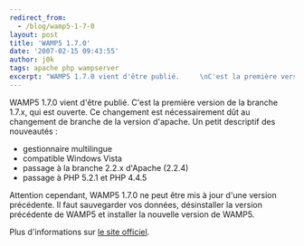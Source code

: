 ```yaml
---
redirect_from:
  - /blog/wamp5-1-7-0
layout: post
title: 'WAMP5 1.7.0'
date: '2007-02-15 09:43:55'
author: j0k
tags: apache php wampserver
excerpt: "WAMP5 1.7.0 vient d'être publié.     \nC'est la première version de la branche 1.7.x, qui est ouverte. Ce changement est nécessairement dût au changement de branche de la version d'apache. Un petit descriptif des nouveautés :   * gestionnaire multilingue   * compatible Windows Vista   * passage à la branche 2.2.x d'Apache (2.2.4)   *      …"
---
```


WAMP5 1.7.0 vient d'être publié.
C'est la première version de la branche 1.7.x, qui est ouverte. Ce changement est nécessairement dût au changement de branche de la version d'apache. Un petit descriptif des nouveautés :

 * gestionnaire multilingue
 * compatible Windows Vista
 * passage à la branche 2.2.x d'Apache (2.2.4)
 * passage à PHP 5.2.1 et PHP 4.4.5

Attention cependant, WAMP5 1.7.0 ne peut être mis à jour d'une version précédente. Il faut sauvegarder vos données, désinstaller la version précédente de WAMP5 et installer la nouvelle version de WAMP5.

Plus d'informations sur [le site officiel](http://www.wampserver.com/).
